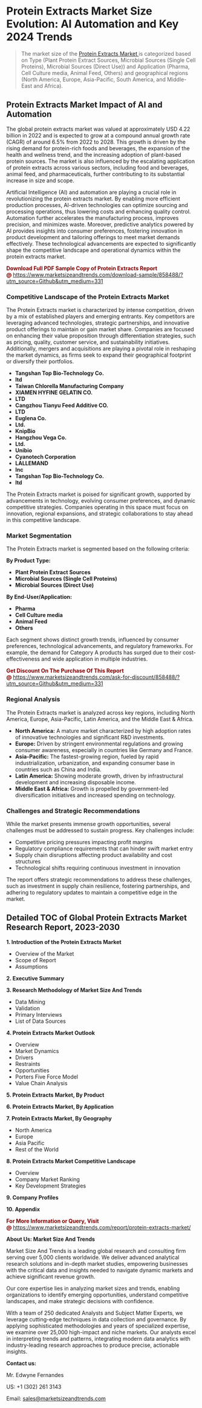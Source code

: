<h1>Protein Extracts Market Size Evolution: AI Automation and Key 2024 Trends</h1><blockquote><p>The market size of the <a href="https://www.marketsizeandtrends.com/download-sample/858488/?utm_source=Github&amp;utm_medium=331" target="_blank">Protein Extracts Market </a>is categorized based on Type (Plant Protein Extract Sources, Microbial Sources (Single Cell Proteins), Microbial Sources (Direct Use)) and Application (Pharma, Cell Culture media, Animal Feed, Others) and geographical regions (North America, Europe, Asia-Pacific, South America, and Middle-East and Africa).</p></blockquote><p><h2>Protein Extracts Market Impact of AI and Automation</h2><p>The global protein extracts market was valued at approximately USD 4.22 billion in 2022 and is expected to grow at a compound annual growth rate (CAGR) of around 6.5% from 2022 to 2028. This growth is driven by the rising demand for protein-rich foods and beverages, the expansion of the health and wellness trend, and the increasing adoption of plant-based protein sources. The market is also influenced by the escalating application of protein extracts across various sectors, including food and beverages, animal feed, and pharmaceuticals, further contributing to its substantial increase in size and scope.</p><p>Artificial Intelligence (AI) and automation are playing a crucial role in revolutionizing the protein extracts market. By enabling more efficient production processes, AI-driven technologies can optimize sourcing and processing operations, thus lowering costs and enhancing quality control. Automation further accelerates the manufacturing process, improves precision, and minimizes waste. Moreover, predictive analytics powered by AI provides insights into consumer preferences, fostering innovation in product development and tailoring offerings to meet market demands effectively. These technological advancements are expected to significantly shape the competitive landscape and operational dynamics within the protein extracts market.</p></p><p><strong><span style="color: #800000;">Download Full PDF Sample Copy of Protein Extracts Report @</span>&nbsp;</strong><a href="https://www.marketsizeandtrends.com/download-sample/858488/?utm_source=Github&amp;utm_medium=331">https://www.marketsizeandtrends.com/download-sample/858488/?utm_source=Github&amp;utm_medium=331</a></p><h3>Competitive Landscape of the Protein Extracts Market</h3><p>The Protein Extracts market is characterized by intense competition, driven by a mix of established players and emerging entrants. Key competitors are leveraging advanced technologies, strategic partnerships, and innovative product offerings to maintain or gain market share. Companies are focused on enhancing their value proposition through differentiation strategies, such as pricing, quality, customer service, and sustainability initiatives. Additionally, mergers and acquisitions are playing a pivotal role in reshaping the market dynamics, as firms seek to expand their geographical footprint or diversify their portfolios.</p><p><strong><p><ul><li>Tangshan Top Bio-Technology Co. </li><li> ltd </li><li> Taiwan Chlorella Manufacturing Company </li><li> XIAMEN HYFINE GELATIN CO. </li><li> LTD </li><li> Cangzhou Tianyu Feed Additive CO. </li><li> LTD </li><li> Euglena Co. </li><li> Ltd. </li><li> KnipBio </li><li> Hangzhou Vega Co. </li><li> Ltd. </li><li> Unibio </li><li> Cyanotech Corporation </li><li> LALLEMAND </li><li> Inc </li><li> Tangshan Top Bio-Technology Co. </li><li> ltd</p></li></ul></p></strong></p><p>The Protein Extracts market is poised for significant growth, supported by advancements in technology, evolving consumer preferences, and dynamic competitive strategies. Companies operating in this space must focus on innovation, regional expansions, and strategic collaborations to stay ahead in this competitive landscape.</p><h3>Market Segmentation</h3><p>The Protein Extracts market is segmented based on the following criteria:</p><p><strong>By Product Type:</strong></p><p><strong><p><ul><li>Plant Protein Extract Sources </li><li> Microbial Sources (Single Cell Proteins) </li><li> Microbial Sources (Direct Use)</p></li></ul></p></strong></p><p><strong>By End-User/Application:</strong></p><p><strong><p><ul><li>Pharma </li><li> Cell Culture media </li><li> Animal Feed </li><li> Others</p></li></ul></p></strong></p><p>Each segment shows distinct growth trends, influenced by consumer preferences, technological advancements, and regulatory frameworks. For example, the demand for Category A products has surged due to their cost-effectiveness and wide application in multiple industries.</p><p><strong><span style="color: #800000;">Get Discount On The Purchase Of This Report @&nbsp;</span></strong><a href="https://www.marketsizeandtrends.com/ask-for-discount/858488/?utm_source=Github&amp;utm_medium=331">https://www.marketsizeandtrends.com/ask-for-discount/858488/?utm_source=Github&amp;utm_medium=331</a></p><h3>Regional Analysis</h3><p>The Protein Extracts market is analyzed across key regions, including North America, Europe, Asia-Pacific, Latin America, and the Middle East &amp; Africa.</p><ul><li><strong>North America:</strong> A mature market characterized by high adoption rates of innovative technologies and significant R&amp;D investments.</li><li><strong>Europe:</strong> Driven by stringent environmental regulations and growing consumer awareness, especially in countries like Germany and France.</li><li><strong>Asia-Pacific:</strong> The fastest-growing region, fueled by rapid industrialization, urbanization, and expanding consumer base in countries such as China and India.</li><li><strong>Latin America:</strong> Showing moderate growth, driven by infrastructural development and increasing disposable income.</li><li><strong>Middle East &amp; Africa:</strong> Growth is propelled by government-led diversification initiatives and increased spending on technology.</li></ul><h3>Challenges and Strategic Recommendations</h3><p>While the market presents immense growth opportunities, several challenges must be addressed to sustain progress. Key challenges include:</p><ul><li>Competitive pricing pressures impacting profit margins</li><li>Regulatory compliance requirements that can hinder swift market entry</li><li>Supply chain disruptions affecting product availability and cost structures</li><li>Technological shifts requiring continuous investment in innovation</li></ul><p>The report offers strategic recommendations to address these challenges, such as investment in supply chain resilience, fostering partnerships, and adhering to regulatory updates to maintain a competitive edge in the market.</p><h2>Detailed TOC of Global Protein Extracts Market Research Report, 2023-2030</h2><p><strong>1. Introduction of the Protein Extracts Market</strong></p><ul><li>Overview of the Market</li><li>Scope of Report</li><li>Assumptions&nbsp;</li></ul><p><strong>2. Executive Summary</strong></p><p><strong>3. Research Methodology of <strong>Market Size And Trends</strong></strong></p><ul><li>Data Mining</li><li>Validation</li><li>Primary Interviews</li><li>List of Data Sources&nbsp;</li></ul><p><strong>4. Protein Extracts Market Outlook</strong></p><ul><li>Overview</li><li>Market Dynamics</li><li>Drivers</li><li>Restraints</li><li>Opportunities</li><li>Porters Five Force Model</li><li>Value Chain Analysis&nbsp;</li></ul><p><strong>5. Protein Extracts Market, By Product</strong></p><p><strong>6. Protein Extracts Market, By Application</strong></p><p><strong>7. Protein Extracts Market, By Geography</strong></p><ul><li>North America</li><li>Europe</li><li>Asia Pacific</li><li>Rest of the World&nbsp;</li></ul><p><strong>8. Protein Extracts Market Competitive Landscape</strong></p><ul><li>Overview</li><li>Company Market Ranking</li><li>Key Development Strategies&nbsp;</li></ul><p><strong>9. Company Profiles</strong></p><p><strong>10. Appendix</strong></p><p><strong><span style="color: #800000;">For More Information or Query, Visit @&nbsp;</span></strong><a href="https://www.marketsizeandtrends.com/report/protein-extracts-market/">https://www.marketsizeandtrends.com/report/protein-extracts-market/</a></p><p></p><p><strong>About Us:&nbsp;Market Size And Trends</strong></p><p>Market Size And Trends&nbsp;is a leading global research and consulting firm serving over 5,000 clients worldwide. We deliver advanced analytical research solutions and in-depth market studies, empowering businesses with the critical data and insights needed to navigate dynamic markets and achieve significant revenue growth.</p><p>Our core expertise lies in analyzing market sizes and trends, enabling organizations to identify emerging opportunities, understand competitive landscapes, and make strategic decisions with confidence.</p><p>With a team of 250 dedicated Analysts and Subject Matter Experts, we leverage cutting-edge techniques in data collection and governance. By applying sophisticated methodologies and years of specialized expertise, we examine over 25,000 high-impact and niche markets. Our analysts excel in interpreting trends and patterns, integrating modern data analytics with industry-leading research approaches to produce precise, actionable insights.</p><p><strong>Contact us:</strong></p><p>Mr. Edwyne Fernandes</p><p>US: +1 (302) 261 3143</p><p>Email: <a href="mailto:sales@marketsizeandtrends.com">sales@marketsizeandtrends.com</a>&nbsp;</p>
